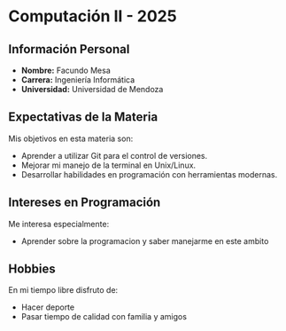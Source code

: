 # Computación II - 2025

## Información Personal
- **Nombre:** Facundo Mesa
- **Carrera:** Ingeniería Informática
- **Universidad:** Universidad de Mendoza 

## Expectativas de la Materia
Mis objetivos en esta materia son:
- Aprender a utilizar Git para el control de versiones.
- Mejorar mi manejo de la terminal en Unix/Linux.
- Desarrollar habilidades en programación con herramientas modernas.

## Intereses en Programación
Me interesa especialmente:
- Aprender sobre la programacion y saber manejarme en este ambito

## Hobbies
En mi tiempo libre disfruto de:
- Hacer deporte
- Pasar tiempo de calidad con familia y amigos
